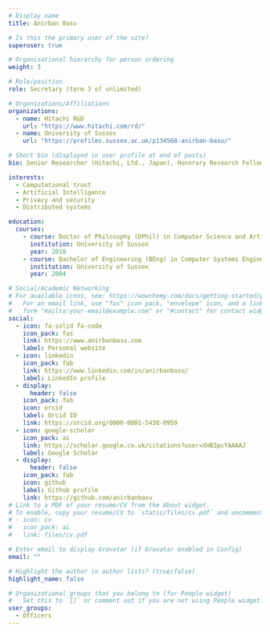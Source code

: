 ```yaml
---
# Display name
title: Anirban Basu

# Is this the primary user of the site?
superuser: true

# Organisational hierarchy for person ordering
weight: 3

# Role/position
role: Secretary (term 3 of unlimited)

# Organizations/Affiliations
organizations:
  - name: Hitachi R&D
    url: "https://www.hitachi.com/rd/"
  - name: University of Sussex
    url: "https://profiles.sussex.ac.uk/p134568-anirban-basu/"

# Short bio (displayed in user profile at end of posts)
bio: Senior Researcher (Hitachi, Ltd., Japan), Honorary Research Fellow (University of Sussex, UK), Adjunct Professor (OntarioTech University, Canada)

interests:
  - Computational trust
  - Artificial Intelligence
  - Privacy and security
  - Distributed systems

education:
  courses:
    - course: Doctor of Philosophy (DPhil) in Computer Science and Artificial Intelligence
      institution: University of Sussex
      year: 2010
    - course: Bachelor of Engineering (BEng) in Computer Systems Engineering
      institution: University of Sussex
      year: 2004

# Social/Academic Networking
# For available icons, see: https://wowchemy.com/docs/getting-started/page-builder/#icons
#   For an email link, use "fas" icon pack, "envelope" icon, and a link in the
#   form "mailto:your-email@example.com" or "#contact" for contact widget.
social:
  - icon: fa-solid fa-code
    icon_pack: fas
    link: https://www.anirbanbasu.com
    label: Personal website
  - icon: linkedin
    icon_pack: fab
    link: https://www.linkedin.com/in/anirbanbasu/
    label: LinkedIn profile
  - display:
      header: false
    icon_pack: fab
    icon: orcid
    label: Orcid ID
    link: https://orcid.org/0000-0001-5438-0959
  - icon: google-scholar
    icon_pack: ai
    link: https://scholar.google.co.uk/citations?user=XHB3pcYAAAAJ
    label: Google Scholar
  - display:
      header: false
    icon_pack: fab
    icon: github
    label: Github profile
    link: https://github.com/anirbanbasu
# Link to a PDF of your resume/CV from the About widget.
# To enable, copy your resume/CV to `static/files/cv.pdf` and uncomment the lines below.
# - icon: cv
#   icon_pack: ai
#   link: files/cv.pdf

# Enter email to display Gravatar (if Gravatar enabled in Config)
email: ""

# Highlight the author in author lists? (true/false)
highlight_name: false

# Organizational groups that you belong to (for People widget)
#   Set this to `[]` or comment out if you are not using People widget.
user_groups:
  - Officers
---
```

